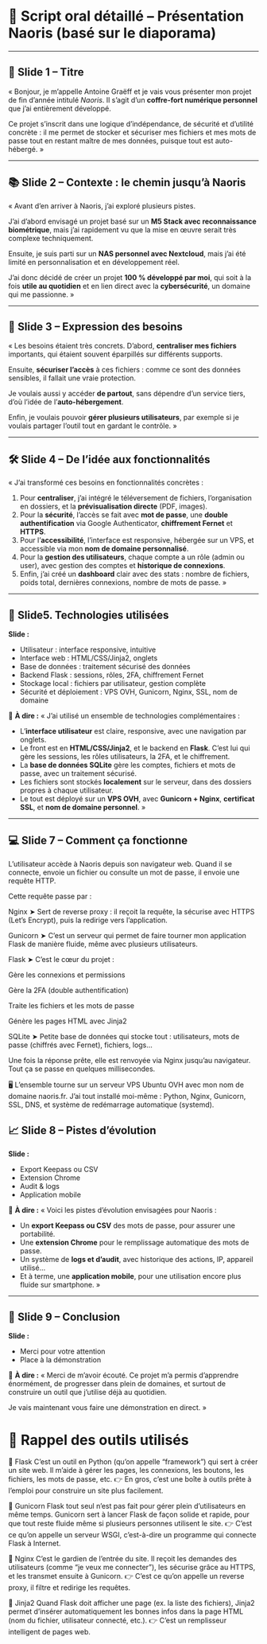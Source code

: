 # 🎤 Script oral détaillé – Présentation Naoris (basé sur le diaporama)

---

## 🧾 Slide 1 – Titre

« Bonjour, je m’appelle Antoine Graëff et je vais vous présenter mon projet de fin d’année intitulé *Naoris*. Il s’agit d’un **coffre-fort numérique personnel** que j’ai entièrement développé.

Ce projet s’inscrit dans une logique d’indépendance, de sécurité et d’utilité concrète : il me permet de stocker et sécuriser mes fichiers et mes mots de passe tout en restant maître de mes données, puisque tout est auto-hébergé. »

---

## 📚 Slide 2 – Contexte : le chemin jusqu’à Naoris

« Avant d’en arriver à Naoris, j’ai exploré plusieurs pistes.

J’ai d’abord envisagé un projet basé sur un **M5 Stack avec reconnaissance biométrique**, mais j’ai rapidement vu que la mise en œuvre serait très complexe techniquement.

Ensuite, je suis parti sur un **NAS personnel avec Nextcloud**, mais j’ai été limité en personnalisation et en développement réel.

J’ai donc décidé de créer un projet **100 % développé par moi**, qui soit à la fois **utile au quotidien** et en lien direct avec la **cybersécurité**, un domaine qui me passionne. »

---

## 🧠 Slide 3 – Expression des besoins

« Les besoins étaient très concrets. D’abord, **centraliser mes fichiers** importants, qui étaient souvent éparpillés sur différents supports.

Ensuite, **sécuriser l’accès** à ces fichiers : comme ce sont des données sensibles, il fallait une vraie protection.

Je voulais aussi y accéder **de partout**, sans dépendre d’un service tiers, d’où l’idée de l’**auto-hébergement**.

Enfin, je voulais pouvoir **gérer plusieurs utilisateurs**, par exemple si je voulais partager l’outil tout en gardant le contrôle. »

---

## 🛠️ Slide 4 – De l’idée aux fonctionnalités

« J’ai transformé ces besoins en fonctionnalités concrètes :

1. Pour **centraliser**, j’ai intégré le téléversement de fichiers, l’organisation en dossiers, et la **prévisualisation directe** (PDF, images).
2. Pour la **sécurité**, l’accès se fait avec **mot de passe**, une **double authentification** via Google Authenticator, **chiffrement Fernet** et **HTTPS**.
3. Pour l’**accessibilité**, l’interface est responsive, hébergée sur un VPS, et accessible via mon **nom de domaine personnalisé**.
4. Pour la **gestion des utilisateurs**, chaque compte a un rôle (admin ou user), avec gestion des comptes et **historique de connexions**.
5. Enfin, j’ai créé un **dashboard** clair avec des stats : nombre de fichiers, poids total, dernières connexions, nombre de mots de passe. »

---
## 🧱 Slide5. Technologies utilisées

**Slide :**

* Utilisateur : interface responsive, intuitive
* Interface web : HTML/CSS/Jinja2, onglets
* Base de données : traitement sécurisé des données
* Backend Flask : sessions, rôles, 2FA, chiffrement Fernet
* Stockage local : fichiers par utilisateur, gestion complète
* Sécurité et déploiement : VPS OVH, Gunicorn, Nginx, SSL, nom de domaine

🎤 **À dire :**
« J’ai utilisé un ensemble de technologies complémentaires :

* L’**interface utilisateur** est claire, responsive, avec une navigation par onglets.
* Le front est en **HTML/CSS/Jinja2**, et le backend en **Flask**. C’est lui qui gère les sessions, les rôles utilisateurs, la 2FA, et le chiffrement.
* La **base de données SQLite** gère les comptes, fichiers et mots de passe, avec un traitement sécurisé.
* Les fichiers sont stockés **localement** sur le serveur, dans des dossiers propres à chaque utilisateur.
* Le tout est déployé sur un **VPS OVH**, avec **Gunicorn + Nginx**, **certificat SSL**, et **nom de domaine personnel**. »

---

## 💻 Slide 7 – Comment ça fonctionne
L’utilisateur accède à Naoris depuis son navigateur web. Quand il se connecte, envoie un fichier ou consulte un mot de passe, il envoie une requête HTTP.

Cette requête passe par :

Nginx
➤ Sert de reverse proxy : il reçoit la requête, la sécurise avec HTTPS (Let’s Encrypt), puis la redirige vers l’application.

Gunicorn
➤ C’est un serveur qui permet de faire tourner mon application Flask de manière fluide, même avec plusieurs utilisateurs.

Flask
➤ C’est le cœur du projet :

Gère les connexions et permissions

Gère la 2FA (double authentification)

Traite les fichiers et les mots de passe

Génère les pages HTML avec Jinja2

SQLite
➤ Petite base de données qui stocke tout : utilisateurs, mots de passe (chiffrés avec Fernet), fichiers, logs...

Une fois la réponse prête, elle est renvoyée via Nginx jusqu’au navigateur. Tout ça se passe en quelques millisecondes.

🖥️ L’ensemble tourne sur un serveur VPS Ubuntu OVH avec mon nom de domaine naoris.fr. J’ai tout installé moi-même : Python, Nginx, Gunicorn, SSL, DNS, et système de redémarrage automatique (systemd).




## 📈 Slide 8 – Pistes d’évolution

**Slide :**

* Export Keepass ou CSV
* Extension Chrome
* Audit & logs
* Application mobile

🎤 **À dire :**
« Voici les pistes d’évolution envisagées pour Naoris :

* Un **export Keepass ou CSV** des mots de passe, pour assurer une portabilité.
* Une **extension Chrome** pour le remplissage automatique des mots de passe.
* Un système de **logs et d’audit**, avec historique des actions, IP, appareil utilisé…
* Et à terme, une **application mobile**, pour une utilisation encore plus fluide sur smartphone. »

---

## 🙏 Slide 9 – Conclusion

**Slide :**

* Merci pour votre attention
* Place à la démonstration

🎤 **À dire :**
« Merci de m’avoir écouté. Ce projet m’a permis d’apprendre énormément, de progresser dans plein de domaines, et surtout de construire un outil que j’utilise déjà au quotidien.

Je vais maintenant vous faire une démonstration en direct. »


# 🧠 Rappel des outils utilisés
🔹 Flask
C’est un outil en Python (qu’on appelle “framework”) qui sert à créer un site web.
Il m’aide à gérer les pages, les connexions, les boutons, les fichiers, les mots de passe, etc.
👉 En gros, c’est une boîte à outils prête à l’emploi pour construire un site plus facilement.

🔹 Gunicorn
Flask tout seul n’est pas fait pour gérer plein d’utilisateurs en même temps.
Gunicorn sert à lancer Flask de façon solide et rapide, pour que tout reste fluide même si plusieurs personnes utilisent le site.
👉 C’est ce qu’on appelle un serveur WSGI, c’est-à-dire un programme qui connecte Flask à Internet.

🔹 Nginx
C’est le gardien de l’entrée du site. Il reçoit les demandes des utilisateurs (comme “je veux me connecter”), les sécurise grâce au HTTPS, et les transmet ensuite à Gunicorn.
👉 C’est ce qu’on appelle un reverse proxy, il filtre et redirige les requêtes.

🔹 Jinja2
Quand Flask doit afficher une page (ex. la liste des fichiers), Jinja2 permet d’insérer automatiquement les bonnes infos dans la page HTML (nom du fichier, utilisateur connecté, etc.).
👉 C’est un remplisseur intelligent de pages web.
